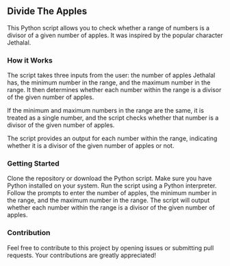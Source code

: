 ## Divide The Apples
This Python script allows you to check whether a range of numbers is a divisor of a given number of apples. It was inspired by the popular character Jethalal.

### How it Works
The script takes three inputs from the user: the number of apples Jethalal has, the minimum number in the range, and the maximum number in the range. It then determines whether each number within the range is a divisor of the given number of apples.

If the minimum and maximum numbers in the range are the same, it is treated as a single number, and the script checks whether that number is a divisor of the given number of apples.

The script provides an output for each number within the range, indicating whether it is a divisor of the given number of apples or not.

### Getting Started
Clone the repository or download the Python script.
Make sure you have Python installed on your system.
Run the script using a Python interpreter.
Follow the prompts to enter the number of apples, the minimum number in the range, and the maximum number in the range.
The script will output whether each number within the range is a divisor of the given number of apples.

### Contribution
Feel free to contribute to this project by opening issues or submitting pull requests. Your contributions are greatly appreciated!
